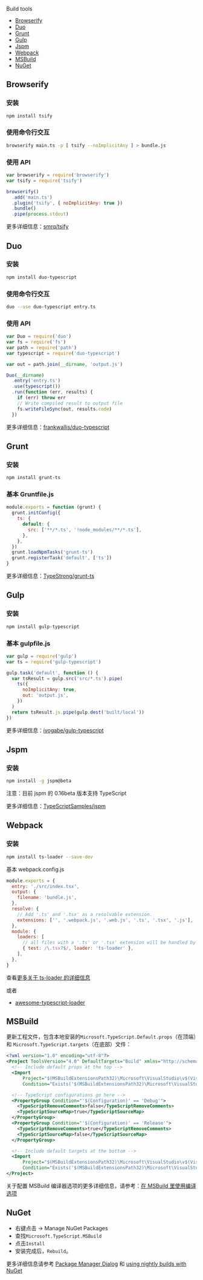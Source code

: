 Build tools

- [Browserify](https://www.tslang.cn/docs/handbook/integrating-with-build-tools.html#browserify)
- [Duo](https://www.tslang.cn/docs/handbook/integrating-with-build-tools.html#duo)
- [Grunt](https://www.tslang.cn/docs/handbook/integrating-with-build-tools.html#grunt)
- [Gulp](https://www.tslang.cn/docs/handbook/integrating-with-build-tools.html#jspm)
- [Jspm](https://www.tslang.cn/docs/handbook/integrating-with-build-tools.html#jspm)
- [Webpack](https://www.tslang.cn/docs/handbook/integrating-with-build-tools.html#webpack)
- [MSBuild](https://www.tslang.cn/docs/handbook/integrating-with-build-tools.html#msbuild)
- [NuGet](https://www.tslang.cn/docs/handbook/integrating-with-build-tools.html#nuget)

## Browserify

### 安装

```bash
npm install tsify
```

### 使用命令行交互

```bash
browserify main.ts -p [ tsify --noImplicitAny ] > bundle.js
```

### 使用 API

```js
var browserify = require('browserify')
var tsify = require('tsify')

browserify()
  .add('main.ts')
  .plugin('tsify', { noImplicitAny: true })
  .bundle()
  .pipe(process.stdout)
```

更多详细信息：[smrq/tsify](https://github.com/smrq/tsify)

## Duo

### 安装

```bash
npm install duo-typescript
```

### 使用命令行交互

```bash
duo --use duo-typescript entry.ts
```

### 使用 API

```js
var Duo = require('duo')
var fs = require('fs')
var path = require('path')
var typescript = require('duo-typescript')

var out = path.join(__dirname, 'output.js')

Duo(__dirname)
  .entry('entry.ts')
  .use(typescript())
  .run(function (err, results) {
    if (err) throw err
    // Write compiled result to output file
    fs.writeFileSync(out, results.code)
  })
```

更多详细信息：[frankwallis/duo-typescript](https://github.com/frankwallis/duo-typescript)

## Grunt

### 安装

```bash
npm install grunt-ts
```

### 基本 Gruntfile.js

```js
module.exports = function (grunt) {
  grunt.initConfig({
    ts: {
      default: {
        src: ['**/*.ts', '!node_modules/**/*.ts'],
      },
    },
  })
  grunt.loadNpmTasks('grunt-ts')
  grunt.registerTask('default', ['ts'])
}
```

更多详细信息：[TypeStrong/grunt-ts](https://github.com/TypeStrong/grunt-ts)

## Gulp

### 安装

```bash
npm install gulp-typescript
```

### 基本 gulpfile.js

```js
var gulp = require('gulp')
var ts = require('gulp-typescript')

gulp.task('default', function () {
  var tsResult = gulp.src('src/*.ts').pipe(
    ts({
      noImplicitAny: true,
      out: 'output.js',
    })
  )
  return tsResult.js.pipe(gulp.dest('built/local'))
})
```

更多详细信息：[ivogabe/gulp-typescript](https://github.com/ivogabe/gulp-typescript)

## Jspm

### 安装

```bash
npm install -g jspm@beta
```

注意：目前 jspm 的 0.16beta 版本支持 TypeScript

更多详细信息：[TypeScriptSamples/jspm](https://github.com/Microsoft/TypeScriptSamples/tree/master/jspm)

## Webpack

### 安装

```bash
npm install ts-loader --save-dev
```

基本 webpack.config.js

```js
module.exports = {
  entry: './src/index.tsx',
  output: {
    filename: 'bundle.js',
  },
  resolve: {
    // Add '.ts' and '.tsx' as a resolvable extension.
    extensions: ['', '.webpack.js', '.web.js', '.ts', '.tsx', '.js'],
  },
  module: {
    loaders: [
      // all files with a '.ts' or '.tsx' extension will be handled by 'ts-loader'
      { test: /\.tsx?$/, loader: 'ts-loader' },
    ],
  },
}
```

查看[更多关于 ts-loader 的详细信息](https://www.npmjs.com/package/ts-loader)

或者

- [awesome-typescript-loader](https://www.npmjs.com/package/awesome-typescript-loader)

## MSBuild

更新工程文件，包含本地安装的`Microsoft.TypeScript.Default.props`（在顶端）和 `Microsoft.TypeScript.targets`（在底部）文件：

```xml
<?xml version="1.0" encoding="utf-8"?>
<Project ToolsVersion="4.0" DefaultTargets="Build" xmlns="http://schemas.microsoft.com/developer/msbuild/2003">
  <!-- Include default props at the top -->
  <Import
      Project="$(MSBuildExtensionsPath32)\Microsoft\VisualStudio\v$(VisualStudioVersion)\TypeScript\Microsoft.TypeScript.Default.props"
      Condition="Exists('$(MSBuildExtensionsPath32)\Microsoft\VisualStudio\v$(VisualStudioVersion)\TypeScript\Microsoft.TypeScript.Default.props')" />

  <!-- TypeScript configurations go here -->
  <PropertyGroup Condition="'$(Configuration)' == 'Debug'">
    <TypeScriptRemoveComments>false</TypeScriptRemoveComments>
    <TypeScriptSourceMap>true</TypeScriptSourceMap>
  </PropertyGroup>
  <PropertyGroup Condition="'$(Configuration)' == 'Release'">
    <TypeScriptRemoveComments>true</TypeScriptRemoveComments>
    <TypeScriptSourceMap>false</TypeScriptSourceMap>
  </PropertyGroup>

  <!-- Include default targets at the bottom -->
  <Import
      Project="$(MSBuildExtensionsPath32)\Microsoft\VisualStudio\v$(VisualStudioVersion)\TypeScript\Microsoft.TypeScript.targets"
      Condition="Exists('$(MSBuildExtensionsPath32)\Microsoft\VisualStudio\v$(VisualStudioVersion)\TypeScript\Microsoft.TypeScript.targets')" />
</Project>
```

关于配置 MSBuild 编译器选项的更多详细信息，请参考：[在 MSBuild 里使用编译选项](https://www.tslang.cn/docs/handbook/compiler-options-in-msbuild.html)

## NuGet

- 右键点击 -> Manage NuGet Packages
- 查找`Microsoft.TypeScript.MSBuild`
- 点击`Install`
- 安装完成后，`Rebuild`。

更多详细信息请参考 [Package Manager Dialog](http://docs.nuget.org/Consume/Package-Manager-Dialog) 和 [using nightly builds with NuGet](https://github.com/Microsoft/TypeScript/wiki/Nightly-drops#using-nuget-with-msbuild)
